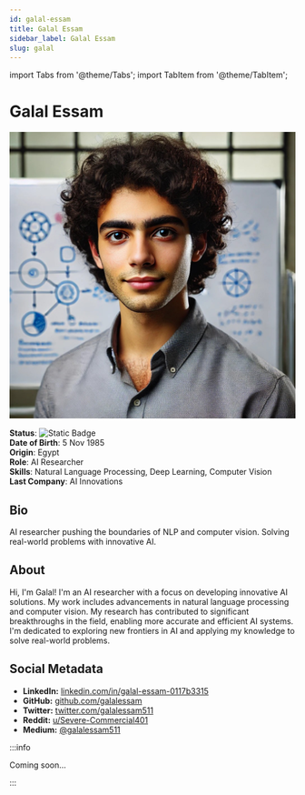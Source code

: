 ```yaml
---
id: galal-essam
title: Galal Essam
sidebar_label: Galal Essam
slug: galal
---
```


import Tabs from '@theme/Tabs';
import TabItem from '@theme/TabItem';

# Galal Essam

<Tabs>
<TabItem value="overview" label="Overview" default>

<img src="/img/galal-essam.jpeg" class="avatar__photo avatar__photo--xl margin-bottom--md" />

**Status**: ![Static Badge](https://img.shields.io/badge/Ready-yes?color=0000ff)  
**Date of Birth**: 5 Nov 1985  
**Origin**: Egypt  
**Role**: AI Researcher  
**Skills**: Natural Language Processing, Deep Learning, Computer Vision  
**Last Company**: AI Innovations

## Bio

AI researcher pushing the boundaries of NLP and computer vision. Solving real-world problems with innovative AI.

## About

Hi, I'm Galal! I'm an AI researcher with a focus on developing innovative AI solutions. My work includes advancements in natural language processing and computer vision. My research has contributed to significant breakthroughs in the field, enabling more accurate and efficient AI systems. I'm dedicated to exploring new frontiers in AI and applying my knowledge to solve real-world problems.

## Social Metadata

- **LinkedIn:** [linkedin.com/in/galal-essam-0117b3315](https://www.linkedin.com/in/galal-essam-0117b3315/)
- **GitHub:** [github.com/galalessam](https://github.com/galalessam)
- **Twitter:** [twitter.com/galalessam511](https://twitter.com/galalessam511)
- **Reddit:** [u/Severe-Commercial401](https://www.reddit.com/user/Severe-Commercial401)
- **Medium:** [@galalessam511](https://medium.com/@galalessam511)

</TabItem>

<TabItem value="chat" label="Chat" default>

:::info

Coming soon...

:::

</TabItem>
</Tabs>
